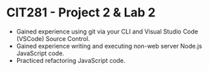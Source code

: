 # CIT281 - Project 2 & Lab 2

  - Gained experience using git via your CLI and Visual Studio Code (VSCode) Source Control.
  - Gained experience writing and executing non-web server Node.js JavaScript code.
  - Practiced refactoring JavaScript code.
